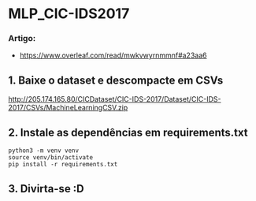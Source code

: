 # MLP_CIC-IDS2017

### Artigo:

- https://www.overleaf.com/read/mwkvwyrnmmnf#a23aa6

## 1. Baixe o dataset e descompacte em CSVs

http://205.174.165.80/CICDataset/CIC-IDS-2017/Dataset/CIC-IDS-2017/CSVs/MachineLearningCSV.zip

## 2. Instale as dependências em requirements.txt

``` 
python3 -m venv venv
source venv/bin/activate
pip install -r requirements.txt
```

## 3. Divirta-se :D
